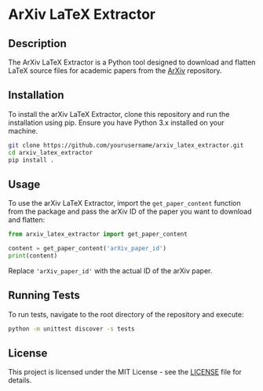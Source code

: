 # ArXiv LaTeX Extractor

## Description
The ArXiv LaTeX Extractor is a Python tool designed to download and flatten LaTeX source files for academic papers from the [ArXiv](https://arxiv.org) repository.


## Installation

To install the arXiv LaTeX Extractor, clone this repository and run the installation using pip. Ensure you have Python 3.x installed on your machine.

```bash
git clone https://github.com/yourusername/arxiv_latex_extractor.git
cd arxiv_latex_extractor
pip install .
```

## Usage

To use the arXiv LaTeX Extractor, import the `get_paper_content` function from the package and pass the arXiv ID of the paper you want to download and flatten:

```python
from arxiv_latex_extractor import get_paper_content

content = get_paper_content('arXiv_paper_id')
print(content)
```

Replace `'arXiv_paper_id'` with the actual ID of the arXiv paper.

## Running Tests

To run tests, navigate to the root directory of the repository and execute:

```bash
python -m unittest discover -s tests
```

## License

This project is licensed under the MIT License - see the [LICENSE](LICENSE) file for details.
